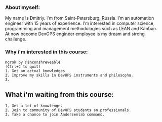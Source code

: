 ### About myself:
My name is Dmitriy. I'm from Saint-Petersburg, Russia. I’m an automation engineer with 15 years of experience. I'm interested in computer science,
programming and management methodologies such as LEAN and Kanban.
At now become DevOPS engineer employee is my dream and strong challenge. 
### Why i'm interested in this course:
```
ngrok by @inconshreveable                                       (Ctrl+C to quit)
1. Get an actual knowledges                                                                           
2. Improve my skills in DevOPS instruments and philosophu. 
3.                                                                
```
## What i'm waiting from this course:

```
1. Get a lot of knowlenge.
2. Join to community of DevOPS students an professionals.
3. Take a chance to join Andersenlab command.
```


